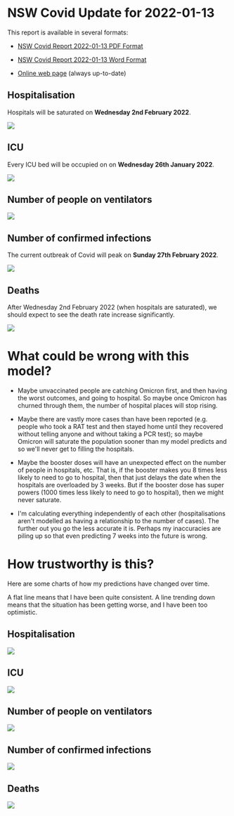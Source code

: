 # NSW Covid Update for 2022-01-13

This report is available in several formats:

- [NSW Covid Report 2022-01-13 PDF Format](https://github.com/solresol/yet-another-pandemic-prediction/raw/main/output/2022-01-13/nsw-covid-report-2022-01-13.pdf)

- [NSW Covid Report 2022-01-13 Word Format](https://github.com/solresol/yet-another-pandemic-prediction/raw/main/output/2022-01-13/nsw-covid-report-2022-01-13.docx)

- [Online web page](https://github.com/solresol/yet-another-pandemic-prediction/tree/main/output/README.md) (always up-to-date)


## Hospitalisation

Hospitals will be saturated on **Wednesday 2nd February 2022**.

![](2022-01-13/hospitalisation.png)

## ICU

Every ICU bed will be occupied on on **Wednesday 26th January 2022**.


![](2022-01-13/icu.png)

## Number of people on ventilators

![](2022-01-13/ventilators.png)

## Number of confirmed infections

The current outbreak of Covid will peak on **Sunday 27th February 2022**.

![](2022-01-13/infection.png)

## Deaths

After Wednesday 2nd February 2022 (when hospitals are saturated), we should expect to see the death rate increase significantly.


![](2022-01-13/deaths.png)


# What could be wrong with this model?

- Maybe unvaccinated people are catching Omicron first, and then having the worst outcomes, and going to hospital. So maybe once Omicron has churned through them, the number of hospital places will stop rising.

- Maybe there are vastly more cases than have been reported (e.g. people who took a RAT test and then stayed home until they recovered without telling anyone and without taking a PCR test); so maybe Omicron will saturate the population sooner than my model predicts and so we'll never get to filling the hospitals.

- Maybe the booster doses will have an unexpected effect on the number of people in hospitals, etc. That is, if the booster makes you 8 times less likely to need to go to hospital, then that just delays the date when the hospitals are overloaded by 3 weeks. But if the booster dose has super powers (1000 times less likely to need to go to hospital), then we might never saturate.

- I'm calculating everything independently of each other (hospitalisations aren't modelled as having a relationship to the number of cases). The further out you go the less accurate it is. Perhaps my inaccuracies are piling up so that even predicting 7 weeks into the future is wrong.

# How trustworthy is this?

Here are some charts of how my predictions have changed over time.

A flat line means that I have been quite consistent. A line trending down means that the situation
has been getting worse, and I have been too optimistic.

## Hospitalisation

![](2022-01-13/historical/hospitalisation.png)

## ICU

![](2022-01-13/historical/icu.png)

## Number of people on ventilators

![](2022-01-13/historical/ventilators.png)

## Number of confirmed infections

![](2022-01-13/historical/infection.png)

## Deaths

![](2022-01-13/historical/deaths.png)

